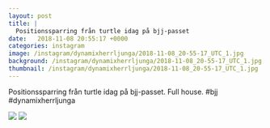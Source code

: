 ```yaml
---
layout: post
title: |
  Positionssparring från turtle idag på bjj-passet
date:   2018-11-08 20:55:17 +0000
categories: instagram
image: /instagram/dynamixherrljunga/2018-11-08_20-55-17_UTC_1.jpg
background: /instagram/dynamixherrljunga/2018-11-08_20-55-17_UTC_1.jpg
thumbnail: /instagram/dynamixherrljunga/2018-11-08_20-55-17_UTC_1.jpg
---
```

Positionssparring från turtle idag på bjj-passet. Full house. #bjj #dynamixherrljunga



<img src='/www-dynamix-herrljunga/instagram/dynamixherrljunga/2018-11-08_20-55-17_UTC_1.jpg' class='img-fluid' />


<img src='/www-dynamix-herrljunga/instagram/dynamixherrljunga/2018-11-08_20-55-17_UTC_2.jpg' class='img-fluid' />
